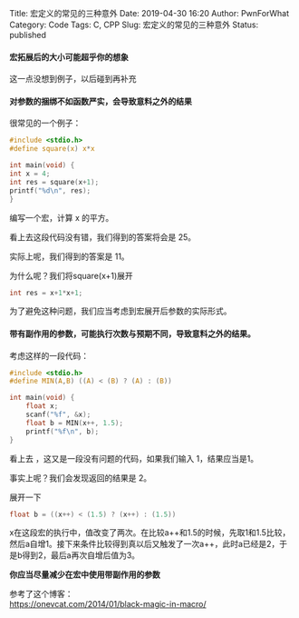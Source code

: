 Title: 宏定义的常见的三种意外
Date: 2019-04-30 16:20
Author: PwnForWhat
Category: Code
Tags: C, CPP
Slug: 宏定义的常见的三种意外
Status: published


#### 宏拓展后的大小可能超乎你的想象 


这一点没想到例子，以后碰到再补充

#### 对参数的捆绑不如函数严实，会导致意料之外的结果

很常见的一个例子：

``` c
#include <stdio.h>
#define square(x) x*x

int main(void) {
int x = 4;
int res = square(x+1);
printf("%d\n", res);
}
```

编写一个宏，计算 x 的平方。

看上去这段代码没有错，我们得到的答案将会是 25。

实际上呢，我们得到的答案是 11。

为什么呢？我们将square(x+1)展开

``` c
int res = x+1*x+1;
```

为了避免这种问题，我们应当考虑到宏展开后参数的实际形式。

#### 带有副作用的参数，可能执行次数与预期不同，导致意料之外的结果。

考虑这样的一段代码：

``` c
#include <stdio.h>
#define MIN(A,B) ((A) < (B) ? (A) : (B))

int main(void) {
    float x;
    scanf("%f", &x);
    float b = MIN(x++, 1.5);
    printf("%f\n", b);
}
```

看上去 ，这又是一段没有问题的代码，如果我们输入 1，结果应当是1。

事实上呢？我们会发现返回的结果是 2。

展开一下

``` c
float b = ((x++) < (1.5) ? (x++) : (1.5))
```

x在这段宏的执行中，值改变了两次。在比较a++和1.5的时候，先取1和1.5比较，然后a自增1。接下来条件比较得到真以后又触发了一次a++，此时a已经是2，于是b得到2，最后a再次自增后值为3。

**你应当尽量减少在宏中使用带副作用的参数**

参考了这个博客：  
<https://onevcat.com/2014/01/black-magic-in-macro/>